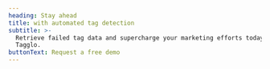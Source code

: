 ```yaml
---
heading: Stay ahead
title: with automated tag detection
subtitle: >-
  Retrieve failed tag data and supercharge your marketing efforts today – with
  Tagglo.
buttonText: Request a free demo
---
```


